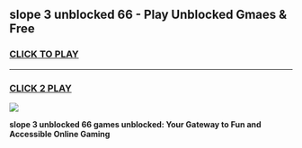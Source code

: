 
## slope 3 unblocked 66 - Play Unblocked Gmaes & Free
<h3>
<a href="https://news.freeplayer.one?title=slope_3_unblocked_66&ref=23F">CLICK TO PLAY</a></h3>
<hr>

<h3>
<a href="https://news.freeplayer.one?title=slope_3_unblocked_66&ref=23F">CLICK 2 PLAY</a>
  
</h3>

<a href="https://news.freeplayer.one?title=slope_3_unblocked_66&ref=23F/"><img src="https://clearcache.store/games.png"></a>


**slope 3 unblocked 66 games unblocked: Your Gateway to Fun and Accessible Online Gaming**
